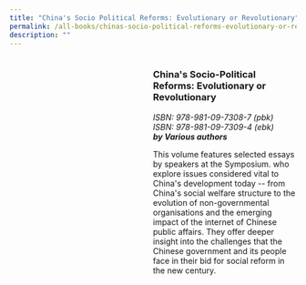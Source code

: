 ```yaml
---
title: "China's Socio Political Reforms: Evolutionary or Revolutionary"
permalink: /all-books/chinas-socio-political-reforms-evolutionary-or-revolutionary/
description: ""
---
```

<style>

	
.grid-container {
	display: grid;
	grid-template-columns: 50% 50%;
	
	}
	


</style>


<div class="grid-container">
	<div class="grid-child"><img src=""></div>
	<div class="grid-child">
		<h3>China's Socio-Political Reforms: Evolutionary or Revolutionary</h3>
		<i>ISBN: 978-981-09-7308-7 (pbk)</i><br>
		<i>ISBN: 978-981-09-7309-4 (ebk)</i><br>
		<b><i>by Various authors</i></b>
		<p>This volume features selected essays by speakers at the Symposium. who explore issues considered vital to China's development today -- from China's social welfare structure to the evolution of non-governmental organisations and the emerging impact of the internet of Chinese public affairs. They offer deeper insight into the challenges that the Chinese government and its people face in their bid for social reform in the new century.</p>
	</div>

</div>



<div>





</div>